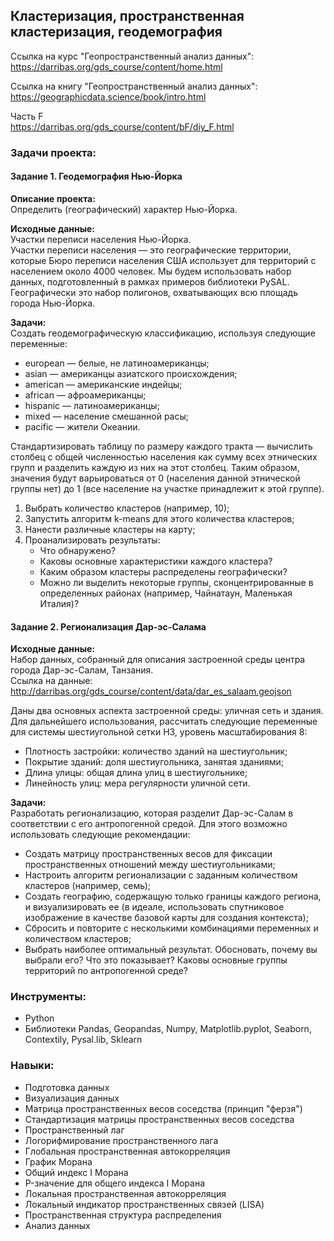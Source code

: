 ## Кластеризация, пространственная кластеризация, геодемография

Ссылка на курс "Геопространственный анализ данных":\
https://darribas.org/gds_course/content/home.html

Ссылка на книгу "Геопространственный анализ данных":\
https://geographicdata.science/book/intro.html

Часть F\
https://darribas.org/gds_course/content/bF/diy_F.html

### Задачи проекта:
#### Задание 1. Геодемография Нью-Йорка

**Описание проекта:**\
Определить (географический) характер Нью-Йорка.

**Исходные данные:**\
Участки переписи населения Нью-Йорка.\
Участки переписи населения — это географические территории, которые Бюро переписи населения США использует для территорий с населением около 4000 человек. Мы будем использовать набор данных, подготовленный в рамках примеров библиотеки PySAL. Географически это набор полигонов, охватывающих всю площадь города Нью-Йорка.

**Задачи:**\
Создать геодемографическую классификацию, используя следующие переменные:
*   european — белые, не латиноамериканцы;
*   asian — американцы азиатского происхождения;
*   american — американские индейцы;
*   african — афроамериканцы;
*   hispanic — латиноамериканцы;
*   mixed — население смешанной расы;
*   pacific — жители Океании.

Стандартизировать таблицу по размеру каждого тракта — вычислить столбец с общей численностью населения как сумму всех этнических групп и разделить каждую из них на этот столбец. Таким образом, значения будут варьироваться от 0 (населения данной этнической группы нет) до 1 (все население на участке принадлежит к этой группе).

1.   Выбрать количество кластеров (например, 10);
2.   Запустить алгоритм k-means для этого количества кластеров;
3.   Нанести различные кластеры на карту;
4.   Проанализировать результаты:
      *   Что обнаружено?
      *   Каковы основные характеристики каждого кластера?
      *   Каким образом кластеры распределены географически?
      *   Можно ли выделить некоторые группы, сконцентрированные в определенных районах (например, Чайнатаун, Маленькая Италия)?

#### Задание 2. Регионализация Дар-эс-Салама
**Исходные данные:**\
Набор данных, собранный для описания застроенной среды центра города Дар-эс-Салам, Танзания.\
Ссылка на данные:\
http://darribas.org/gds_course/content/data/dar_es_salaam.geojson

Даны два основных аспекта застроенной среды: уличная сеть и здания.
Для дальнейшего использования, рассчитать следующие переменные для системы шестиугольной сетки H3, уровень масштабирования 8:
*   Плотность застройки: количество зданий на шестиугольник;
*   Покрытие зданий: доля шестиугольника, занятая зданиями;
*   Длина улицы: общая длина улиц в шестиугольнике;
*   Линейность улиц: мера регулярности уличной сети.

**Задачи:**\
Разработать регионализацию, которая разделит Дар-эс-Салам в соответствии с его антропогенной средой. Для этого возможно использовать следующие рекомендации:
*   Создать матрицу пространственных весов для фиксации пространственных отношений между шестиугольниками;
*   Настроить алгоритм регионализации с заданным количеством кластеров (например, семь);
*   Создать географию, содержащую только границы каждого региона, и визуализировать ее (в идеале, использовать спутниковое изображение в качестве базовой карты для создания контекста);
*   Сбросить и повторите с несколькими комбинациями переменных и количеством кластеров;
*   Выбрать наиболее оптимальный результат. Обосновать, почему вы выбрали его? Что это показывает? Каковы основные группы территорий по антропогенной среде?

### Инструменты: 
* Python
* Библиотеки Pandas, Geopandas, Numpy, Matplotlib.pyplot, Seaborn, Contextily, Pysal.lib, Sklearn

### Навыки:
* Подготовка данных
* Визуализация данных
* Матрица пространственных весов соседства (принцип "ферзя")
* Стандартизация матрицы пространственных весов соседства
* Пространственный лаг
* Логорифмирование пространственного лага
* Глобальная пространственная автокорреляция
* График Морана
* Общий индекс I Морана
* P-значение для общего индекса I Морана
* Локальная пространственная автокорреляция
* Локальный индикатор пространственных связей (LISA)
* Пространственная структура распределения
* Анализ данных

